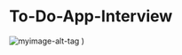# To-Do-App-Interview

![myimage-alt-tag](https://s3.amazonaws.com/chrisyou.com/assets/screenshot-sample.png)
)
